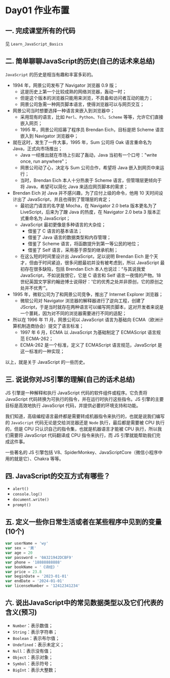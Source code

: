 # Day01 作业布置

## 一. 完成课堂所有的代码

见 `Learn_JavaScript_Basics`

## 二. 简单聊聊JavaScript的历史(自己的话术来总结)

`JavaScript` 的历史是相当有趣和丰富多彩的。

- 1994 年，网景公司发布了 Navigator 浏览器 0.9 版；
  - 这是历史上第一个比较成熟的网络浏览器，轰动一时；
  - 但是这个版本的浏览器只能用来浏览，不具备和访问者互动的能力；
  - 网景公司急需一种网页脚本语言，使得浏览器可以与网页交互；
- 网景公司当时想要选择一种语言来嵌入到浏览器中；
  - 采用现有的语言，比如 `Perl`、`Python`、`Tcl`、`Scheme` 等等，允许它们直接嵌入网页；
  - 1995 年，网景公司招募了程序员 Brendan Eich，目标是把 Scheme 语言嵌入到 Navigator 浏览器中；
- 就在这时，发生了一件大事，1995 年，Sum 公司将 Oak 语言重命名为 Java，正式向市场推出；
  - Java 一经推出就在市场上引起了轰动，Java 当初有一个口号："write once, run anywhere"；
  - 网景公司动了心，决定与 Sum 公司合作，希望将 Java 嵌入到网页中来运行；
  - 当时，Brendan Eich 本人十分热衷于 Scheme 语言，但管理层更倾向于将 Java，希望可以简化 Java 来适应网页脚本的需求；
- Brendan Eich 对 Java 并不感兴趣，为了应付上级的命令，他用 10 天时间设计出了 JavaScript，并且也得到了管理层的肯定；
  - 最初这门语言的名字是 Mocha，在 Navigator 2.0 beta 版本更名为了 LiveScript，后来为了蹭 Java 的热度，在 Navigator 2.0 beta 3 版本正式重命名为 JavaScript；
  - JavaScript 最初更像是多种语言的大杂烩；
    - 借鉴了 C 语言的基本语法；
    - 借鉴了 Java 语言的数据类型和内存管理；
    - 借鉴了 Scheme 语言，将函数提升到第一等公民的地位；
    - 借鉴了 Self 语言，采用基于原型的继承机制；
  - 在这么短的时间里设计出 JavaScript，足以说明 Brendan Eich 是个天才，但由于时间紧迫，很多问题最初并没有被考虑到，所以 JavaScript 最初存在很多缺陷，包括 Brendan Eich 本人也说过：“与其说我爱 JavaScript，不如说我恨它，它是 C 语言和 Self 语言一夜情的产物。18 世纪英国文学家约翰逊博士说得好：’它的优秀之处并非原创，它的原创之处并不优秀‘”。
- 1995 年，微软公司为了和网景公司竞争，推出了 Internet Explorer 浏览器；
  - 微软公司对 Navigator 浏览器的解释器进行了逆向工程，创建了 JScript，于是当时就存在两种语言可以编写网页脚本，这对开发者来说是一个噩耗，因为对不同的浏览器需要进行不同的适配；
- 所以在 1996 年 11 月，网景公司以 JavaScript 语言为基础向 ECMA（欧洲计算机制造商协会）提交了语言标准；
  - 1997 年 6 月，ECMA 以 JavaScript 为基础制定了 ECMAScript 语言规范 ECMA-262；
  - ECMA-262 是一个标准，定义了 ECMAScript 语言规范，JavaScript 是这一标准的一种实现；

以上，就是关于 JavaScript 的一些历史。

## 三. 说说你对JS引擎的理解(自己的话术总结)

JS 引擎是一种解释和执行 JavaScript 代码的软件组件或程序。它负责将 JavaScript 代码转换为可执行的指令，并在运行时执行这些指令。JS 引擎的主要目标是高效地执行 JavaScript 代码，并提供必要的环境支持和功能。

我们知道，高级编程语言最终都是需要转成机器指令来执行的，也就是说我们编写的 `JavaScript` 代码无论是交给浏览器还是 `Node` 执行，最后都是需要被 CPU 执行的，但是 CPU 只认识自己的指令集，也就是机器语言才能被 CPU 执行，所以我们需要将 JavaScript 代码翻译成 CPU 指令来执行，而 JS 引擎就能帮助我们完成这件事。

一些著名的 JS 引擎包括 V8、SpiderMonkey、JavaScriptCore（微信小程序中用的就是它）、Chakra 等等。

## 四. JavaScript的交互方式有哪些？

- `alert()`
- `console.log()`
- `document.write()`
- `prompt()`

## 五. 定义一些你日常生活或者在某些程序中见到的变量(10个)

```js
var userName = 'wy'
var sex = '男'
var age = 20
var password = '0A321942DCBF9'
var phone = '18888888888'
var bookName = '《诗经》'
var price = 23.8
var beginDate = '2023-01-01'
var endDate = '2024-01-01'
var licenseNumber = '12412341234'
```

## 六. 说出JavaScript中的常见数据类型以及它们代表的含义(预习)

- `Number`：表示数值；
- `String`：表示字符串；
- `Boolean`：表示布尔值；
- `Undefined`：表示未定义；
- `Null`：表示没有值；
- `Object`：表示对象；
- `Symbol`：表示符号；
- `BigInt`：表示大整数；

